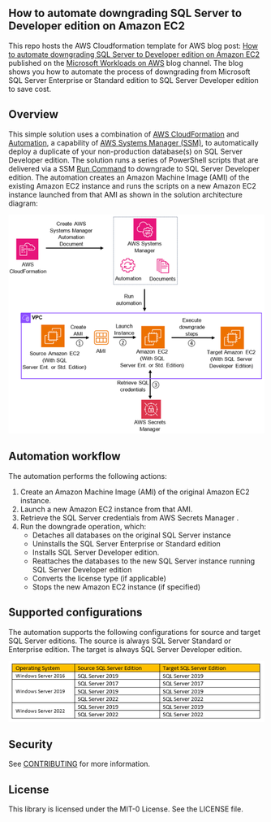 ## How to automate downgrading SQL Server to Developer edition on Amazon EC2

This repo hosts the AWS Cloudformation template for AWS blog post: [How to automate downgrading SQL Server to Developer edition on Amazon EC2](https://aws.amazon.com/blogs/modernizing-with-aws/how-to-automate-downgrading-sql-server-to-developer-edition-on-amazon-ec2/) published on the [Microsoft Workloads on AWS](https://aws.amazon.com/blogs/modernizing-with-aws/) blog channel. The blog shows you how to automate the process of downgrading from Microsoft SQL Server Enterprise or Standard edition to SQL Server Developer edition to save cost.


## Overview
This simple solution uses a combination of [AWS CloudFormation](https://aws.amazon.com/cloudformation/) and [Automation](https://docs.aws.amazon.com/systems-manager/latest/userguide/systems-manager-automation.html), a capability of [AWS Systems Manager (SSM)](https://aws.amazon.com/systems-manager/), to automatically deploy a duplicate of your non-production database(s) on SQL Server Developer edition. The solution runs a series of PowerShell scripts that are delivered via a SSM [Run Command](https://console.aws.amazon.com/systems-manager/run-command/) to downgrade to SQL Server Developer edition. The automation creates an Amazon Machine Image (AMI) of the existing Amazon EC2 instance and runs the scripts on a new Amazon EC2 instance launched from that AMI as shown in the solution architecture diagram:


![Solution_architecture](/Images/ssm-automation-downgrade-sql-developer.png)

## Automation workflow
The automation performs the following actions:
1.	Create an Amazon Machine Image (AMI) of the original Amazon EC2 instance.
2.	Launch a new Amazon EC2 instance from that AMI.
3.	Retrieve the SQL Server credentials from AWS Secrets Manager .
4.	Run the downgrade operation, which:
      - Detaches all databases on the original SQL Server instance
      - Uninstalls the SQL Server Enterprise or Standard edition
      - Installs SQL Server Developer edition.
      - Reattaches the databases to the new SQL Server instance running SQL Server Developer edition
      - Converts the license type (if applicable) 
      - Stops the new Amazon EC2 instance (if specified)
    
## Supported configurations
The automation supports the following configurations for source and target SQL Server editions. The source is always SQL Server Standard or Enterprise edition. The target is always SQL Server Developer edition.

![Supported_configurations](/Images/SupportedConfigTable.PNG)

## Security

See [CONTRIBUTING](CONTRIBUTING.md#security-issue-notifications) for more information.

## License

This library is licensed under the MIT-0 License. See the LICENSE file.

